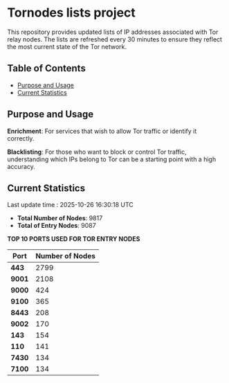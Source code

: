 # Tornodes lists project

This repository provides updated lists of IP addresses associated with Tor relay nodes. The lists are refreshed every 30 minutes to ensure they reflect the most current state of the Tor network.

## Table of Contents

- [Purpose and Usage](#purpose-and-usage)
- [Current Statistics](#current-statistics)


## Purpose and Usage

**Enrichment**: For services that wish to allow Tor traffic or identify it correctly.

**Blacklisting**: For those who want to block or control Tor traffic, understanding which IPs belong to Tor can be a starting point with a high accuracy.

## Current Statistics

Last update time : 2025-10-26 16:30:18 UTC

- **Total Number of Nodes**: 9817
- **Total of Entry Nodes**: 9087

**TOP 10 PORTS USED FOR TOR ENTRY NODES**

| **Port** | **Number of Nodes** |
|------|-----------------|
| **443**   | 2799  |
| **9001**   | 2108  |
| **9000**   | 424  |
| **9100**   | 365  |
| **8443**   | 208  |
| **9002**   | 170  |
| **143**   | 154  |
| **110**   | 141  |
| **7430**   | 134  |
| **7100**   | 134  |

